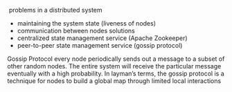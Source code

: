 

 problems in a distributed system 
- maintaining the system state (liveness of nodes)
- communication between nodes
solutions
- centralized state management service (Apache Zookeeper)
- peer-to-peer state management service  (gossip protocol)

Gossip Protocol 
every node periodically sends out a message to a subset of other random nodes. The entire system will receive the particular message eventually with a high probability. In layman’s terms, the gossip protocol is a technique for nodes to build a global map through limited local interactions